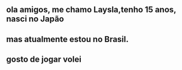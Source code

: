 ## ola amigos, me chamo Laysla,tenho 15 anos, nasci no Japão 
## mas atualmente estou no Brasil.
## gosto de jogar volei
